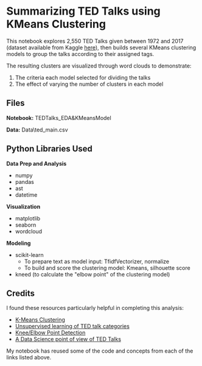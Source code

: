 # Summarizing TED Talks using KMeans Clustering

This notebook explores 2,550 TED Talks given between 1972 and 2017 (dataset available from Kaggle [here](https://www.kaggle.com/rounakbanik/ted-talks)), then builds several KMeans clustering models to group the talks according to their assigned tags. 

The resulting clusters are visualized through word clouds to demonstrate: 
1. The criteria each model selected for dividing the talks 
2. The effect of varying the number of clusters in each model

  
## Files

**Notebook:** TEDTalks_EDA&KMeansModel

**Data:** Data\ted_main.csv


## Python Libraries Used

**Data Prep and Analysis**
- numpy
- pandas
- ast
- datetime

**Visualization**
- matplotlib
- seaborn
- wordcloud

**Modeling**
- scikit-learn
  - To prepare text as model input: TfidfVectorizer, normalize
  - To build and score the clustering model: Kmeans, silhouette score
- kneed (to calculate the "elbow point" of the clustering model)

  
## Credits

I found these resources particularly helpful in completing this analysis:

- [K-Means Clustering](https://towardsdatascience.com/k-means-clustering-8e1e64c1561c)
- [Unsupervised learning of TED talk categories](https://www.kaggle.com/mattchurgin/unsupervised-learning-of-ted-talk-categories)
- [Knee/Elbow Point Detection](https://www.kaggle.com/kevinarvai/knee-elbow-point-detection)
- [A Data Science point of view of TED Talks](https://www.kaggle.com/liberoliber/a-data-science-point-of-view-of-ted-talks#Summarizing-the-TED-Trascripts)

My notebook has reused some of the code and concepts from each of the links listed above.
